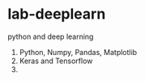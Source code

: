 # lab-deeplearn
python and deep learning

1. Python, Numpy, Pandas, Matplotlib
2. Keras and Tensorflow
3. 
